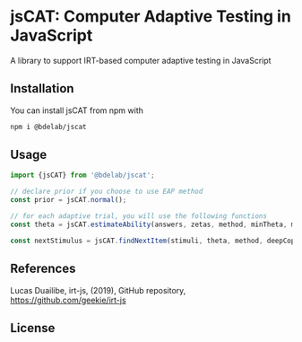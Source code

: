 # jsCAT: Computer Adaptive Testing in JavaScript
A library to support IRT-based computer adaptive testing in JavaScript

## Installation 
You can install jsCAT from npm with 
```bash
npm i @bdelab/jscat
```

## Usage
```JavaScript
import {jsCAT} from '@bdelab/jscat';

// declare prior if you choose to use EAP method
const prior = jsCAT.normal();

// for each adaptive trial, you will use the following functions
const theta = jsCAT.estimateAbility(answers, zetas, method, minTheta, maxTheta, prior);

const nextStimulus = jsCAT.findNextItem(stimuli, theta, method, deepCopy);
```

## References
Lucas Duailibe, irt-js, (2019), GitHub repository, https://github.com/geekie/irt-js

## License
